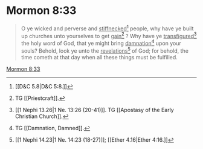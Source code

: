 # Mormon 8:33

> O ye wicked and perverse and <u>stiffnecked</u>[^a] people, why have ye built up churches unto yourselves to get <u>gain</u>[^b] ? Why have ye <u>transfigured</u>[^c] the holy word of God, that ye might bring <u>damnation</u>[^d] upon your souls? Behold, look ye unto the <u>revelations</u>[^e] of God; for behold, the time cometh at that day when all these things must be fulfilled.

[Mormon 8:33](https://www.churchofjesuschrist.org/study/scriptures/bofm/morm/8?lang=eng&id=p33#p33)


[^a]: [[D&C 5.8|D&C 5:8.]]
[^b]: TG [[Priestcraft]].
[^c]: [[1 Nephi 13.26|1 Ne. 13:26 (20-41)]]. TG [[Apostasy of the Early Christian Church]].
[^d]: TG [[Damnation, Damned]].
[^e]: [[1 Nephi 14.23|1 Ne. 14:23 (18-27)]]; [[Ether 4.16|Ether 4:16.]]
